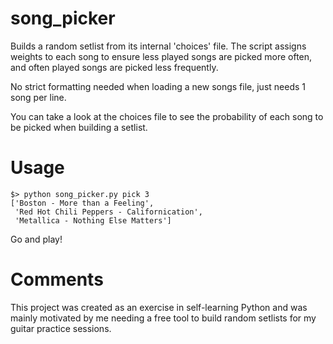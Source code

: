 song_picker
===========

Builds a random setlist from its internal 'choices' file. The script assigns weights to each song to ensure less played songs are picked more often, and often played songs are picked less frequently.

No strict formatting needed when loading a new songs file, just needs 1 song per line.

You can take a look at the choices file to see the probability of each song to be picked when building a setlist.


Usage
=====
```shell
$> python song_picker.py pick 3
['Boston - More than a Feeling',
 'Red Hot Chili Peppers - Californication',
 'Metallica - Nothing Else Matters']
```

Go and play!


Comments
========
This project was created as an exercise in self-learning Python and was mainly motivated by me needing a free tool to build random setlists for my guitar practice sessions.
